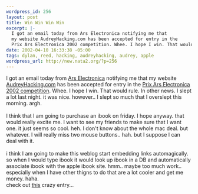 ```yaml
--- 
wordpress_id: 256
layout: post
title: Win Win Win Win
excerpt: |-
  I got an email today from Ars Electronica notifying me that
  my website AudreyHacking.com has been accepted for entry in the 
  Prix Ars Electronica 2002 competition. Whee. I hope I win. That would rule. In other news. I slept a lot last night. it was nice. however.. I slept so much...
date: 2002-04-10 16:33:38 -05:00
tags: dylan, reed, hacking, audreyhacking, audrey, apple
wordpress_url: http://new.nata2.org/?p=256
---
```

I got an email today from <a href="http://www.aec.at">Ars Electronica</a> notifying me that
my website <a href="http://www.audreyhacking.com">AudreyHacking.com</a> has been accepted for entry in the 
<a href="http://prixars.aec.at/2002/">Prix Ars Electronica 2002 competition</a>. Whee. I hope I win. That would rule. In other news. I slept a lot last night. it was nice. however.. I slept so much that I overslept this morning. argh.<br/><br/>I think that I am going to purchase an ibook on friday. I hope anyway. that would really excite me. I want to see my friends to make sure that I want one. it just seems so cool. heh. I don't know about the whole mac deal. but whatever. I will really miss two mouse buttons.. hah. but I suppose I can deal with it. 
<br/><br/>i think I am going to make this weblog start embedding links automagically. so when I would type ibook it would look up ibook in a DB and automatically associate ibook with the apple ibook site. hmm.. maybe too much work.. especially when I have other thigns to do that are a lot cooler and get me money. haha. <br/>check out <a href="http://dylanreed.org/archives/00000011.htm">this</a> crazy entry...
